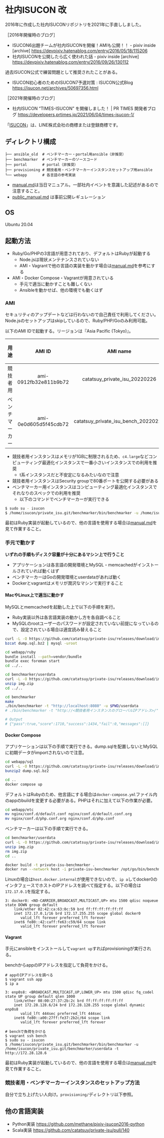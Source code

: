 # 社内ISUCON 改

2016年に作成した社内ISUCONリポジトリを2021年に手直ししました。

［2016年開催時のブログ］

* ISUCON6出題チームが社内ISUCONを開催！AMIも公開！！ - pixiv inside [archive] https://devpixiv.hatenablog.com/entry/2016/05/18/115206
* 社内ISUCONを公開したら広く使われた話 - pixiv inside [archive] https://devpixiv.hatenablog.com/entry/2016/09/26/130112

過去ISUCON公式で練習問題として推奨されたことがある。

* ISUCON初心者のためのISUCON7予選対策 : ISUCON公式Blog https://isucon.net/archives/50697356.html

［2021年開催時のブログ］

* 社内ISUCON “TIMES-ISUCON” を開催しました！ | PR TIMES 開発者ブログ https://developers.prtimes.jp/2021/06/04/times-isucon-1/

「[ISUCON](https://isucon.net)」は、LINE株式会社の商標または登録商標です。

## ディレクトリ構成

```
├── ansible_old  # ベンチマーカー・portal用ansible（非推奨）
├── benchmarker  # ベンチマーカーのソースコード
├── portal       # portal（非推奨）
├── provisioning # 競技者用・ベンチマーカーインスタンスセットアップ用ansible
└── webapp       # 各言語の参考実装
```

* [manual.md](/manual.md)は当日マニュアル。一部社内イベントを意識した記述があるので注意すること。
* [public_manual.md](/public_manual.md) は事前公開レギュレーション

## OS

Ubuntu 20.04

## 起動方法

* Ruby/Go/PHPの3言語が用意されており、デフォルトはRubyが起動する
  * Node.jsは現状メンテナンスされていない
  * AMI・Vagrantで他の言語の実装を動かす場合は[manual.md](/manual.md)を参考にする
* AMI・Docker Compose・Vagrantが用意されている
  * 手元で適当に動かすことも難しくない
  * Ansibleを動かせば、他の環境でも動くはず

### AMI

セキュリティのアップデートなどは行わないので自己責任で利用してください。Node.jsのセットアップはskipしているので、Ruby/PHP/Goのみ利用可能。

以下のAMI IDで起動する。リージョンは『Asia Pacific (Tokyo)』。

| 用途           |        AMI ID         |              AMI name               | 推奨インスタンスタイプ |
| -------------- | :-------------------: | :---------------------------------: | ---------------------- |
| 競技者用       | ami-0912fb32e811b9b72 |    catatsuy_private_isu_20220226    | c4.large               |
| ベンチマーカー | ami-0e0d605d5f45cdb72 | catatsuy_private_isu_bench_20220226 | c5.xlarge              |

* 競技者用インスタンスはメモリが1GBに制限されるため、`c4.large`などコンピューティング最適化インスタンスで一番小さいインスタンスでの利用を推奨
  * t系インスタンスだと不安定になるみたいなので注意
* 競技者用インスタンスはSecurity groupで80番ポートを公開する必要がある
* ベンチマーカー用インスタンスはコンピューティング最適化インスタンスでそれなりのスペックでの利用を推奨
  * 以下のコマンドでベンチマーカーが実行できる

```sh
$ sudo su - isucon
$ /home/isucon/private_isu.git/benchmarker/bin/benchmarker -u /home/isucon/private_isu.git/benchmarker/userdata -t http://<target IP>
```

最初はRuby実装が起動しているので、他の言語を使用する場合は[manual.md](/manual.md)を見て作業すること。

### 手元で動かす

__いずれの手順もディスク容量が十分にあるマシン上で行うこと__

* アプリケーションは各言語の開発環境とMySQL・memcachedがインストールされていれば動くはず
* ベンチマーカーはGoの開発環境とuserdataがあれば動く
* Dockerとvagrantはメモリが潤沢なマシンで実行すること

#### MacやLinux上で適当に動かす

MySQLとmemcachedを起動した上で以下の手順を実行。

* Ruby実装以外は各言語実装の動かし方を各自調べること
* MySQLのrootユーザーのパスワードが設定されていない前提になっているので、設定されている場合は適宜読み替えること

```sh
curl -L -O https://github.com/catatsuy/private-isu/releases/download/img/dump.sql.bz2
bzcat dump.sql.bz2 | mysql -uroot

cd webapp/ruby
bundle install --path=vendor/bundle
bundle exec foreman start
cd ../..

cd benchmarker/userdata
curl -L -O https://github.com/catatsuy/private-isu/releases/download/img/img.zip
unzip img.zip
cd ../..

cd benchmarker
make
./bin/benchmarker -t "http://localhost:8080" -u $PWD/userdata
# ./bin/benchmarker -t "http://<競技者用インスタンスのグローバルIPアドレス>/" -u $PWD/userdata

# Output
# {"pass":true,"score":1710,"success":1434,"fail":0,"messages":[]}
```

#### Docker Compose

アプリケーションは以下の手順で実行できる。dump.sqlを配置しないとMySQLに初期データがimportされないので注意。

```sh
cd webapp/sql
curl -L -O https://github.com/catatsuy/private-isu/releases/download/img/dump.sql.bz2
bunzip2 dump.sql.bz2

cd ..
docker compose up
```

デフォルトはRubyのため、他言語にする場合は`docker-compose.yml`ファイル内のappのbuildを変更する必要がある。PHPはそれに加えて以下の作業が必要。

```sh
cd webapp/etc
mv nginx/conf.d/default.conf nginx/conf.d/default.conf.org
mv nginx/conf.d/php.conf.org nginx/conf.d/php.conf
```

ベンチマーカーは以下の手順で実行できる。

```sh
cd benchmarker/userdata
curl -L -O https://github.com/catatsuy/private-isu/releases/download/img/img.zip
unzip img.zip
rm img.zip
cd ..

docker build -t private-isu-benchmarker .
docker run --network host -i private-isu-benchmarker /opt/go/bin/benchmarker -t http://host.docker.internal -u /opt/go/userdata
```

Linuxの場合は`host.docker.internal`が使用できないので、`ip a`してdocker0のインタフェースでホストのIPアドレスを調べて指定する。以下の場合は`172.17.0.1`を指定する。

```
3: docker0: <NO-CARRIER,BROADCAST,MULTICAST,UP> mtu 1500 qdisc noqueue state DOWN group default
    link/ether 02:42:ca:63:0c:59 brd ff:ff:ff:ff:ff:ff
    inet 172.17.0.1/16 brd 172.17.255.255 scope global docker0
       valid_lft forever preferred_lft forever
    inet6 fe80::42:caff:fe63:c59/64 scope link
       valid_lft forever preferred_lft forever
```

#### Vagrant

手元にansibleをインストールして`vagrant up`すればprovisioningが実行される。

benchからappのIPアドレスを指定して負荷をかける。

```shell
# appのIPアドレスを調べる
$ vagrant ssh app
$ ip a

3: enp0s8: <BROADCAST,MULTICAST,UP,LOWER_UP> mtu 1500 qdisc fq_codel state UP group default qlen 1000
    link/ether 08:00:27:37:2b:2c brd ff:ff:ff:ff:ff:ff
    inet 172.28.128.6/24 brd 172.28.128.255 scope global dynamic enp0s8
       valid_lft 444sec preferred_lft 444sec
    inet6 fe80::a00:27ff:fe37:2b2c/64 scope link
       valid_lft forever preferred_lft forever

# benchで負荷をかける
$ vagrant ssh bench
$ sudo su - isucon
$ /home/isucon/private_isu.git/benchmarker/bin/benchmarker -u /home/isucon/private_isu.git/benchmarker/userdata -t http://172.28.128.6
```

最初はRuby実装が起動しているので、他の言語を使用する場合は[manual.md](/manual.md)を見て作業すること。

### 競技者用・ベンチマーカーインスタンスのセットアップ方法

自分で立ち上げたい人向け。`provisioning/`ディレクトリ以下参照。

## 他の言語実装

* Python実装 https://github.com/methane/pixiv-isucon2016-python
* Scala実装 https://github.com/catatsuy/private-isu/pull/140
